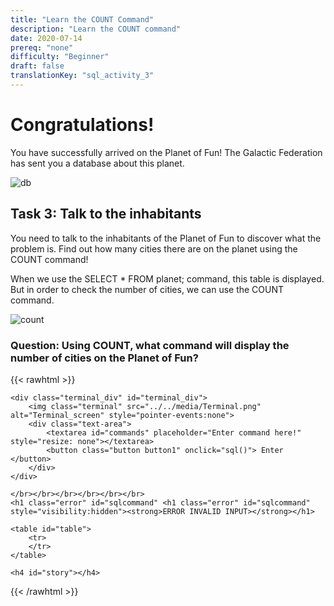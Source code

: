 ```yaml
---
title: "Learn the COUNT Command"
description: "Learn the COUNT command"
date: 2020-07-14
prereq: "none"
difficulty: "Beginner"
draft: false
translationKey: "sql_activity_3"
---
```

<!-- Links for javascript and CSS needed for drop down logic -->
<link rel="stylesheet" href="../_activity3.css" type="text/css"></link>
<script type="text/javascript" src="../alasql.js"></script>
<script type="text/javascript" src="../_activity3.js"></script>

<script>
	alasql("CREATE TABLE planet(city_number INT, name STRING, population INT, favorite_food STRING)");
	alasql("INSERT INTO planet VALUES (1,'LEGO City',1500,'Pizza')");
	alasql("INSERT INTO planet VALUES (2,'Playground City',1000,'Pizza')");
	alasql("INSERT INTO planet VALUES (3,'City of Games',6000,'Hotdog')");
	alasql("INSERT INTO planet VALUES (4,'Fun Capital',9500,'Hamburger')");
	alasql("INSERT INTO planet VALUES (5,'Seriously Fun',2000,'Taco')");
</script>
# Congratulations!
You have successfully arrived on the Planet of Fun! The Galactic Federation has sent you a database about this planet.

![db](../assets/planet_db.PNG)

## Task 3: Talk to the inhabitants 
You need to talk to the inhabitants of the Planet of Fun to discover what the problem is. Find out how many cities there are on the planet using the COUNT command!

When we use the SELECT * FROM planet; command, this table is displayed. But in order to check the number of cities, we can use the COUNT command.

![count](../assets/count.png)

### Question: Using COUNT, what command will display the number of cities on the Planet of Fun?
{{< rawhtml >}}
	
	<div class="terminal_div" id="terminal_div">
		<img class="terminal" src="../../media/Terminal.png" alt="Terminal_screen" style="pointer-events:none">
		<div class="text-area">
			<textarea id="commands" placeholder="Enter command here!" style="resize: none"></textarea>
			<button class="button button1" onclick="sql()">	Enter </button>
		</div>
	</div>
	
	</br></br></br></br></br></br>
	<h1 class="error" id="sqlcommand" <h1 class="error" id="sqlcommand" style="visibility:hidden"><strong>ERROR INVALID INPUT></strong></h1>
	
	<table id="table">
		<tr>
		</tr>
	</table>
	
	<h4 id="story"></h4>

	
{{< /rawhtml >}}

